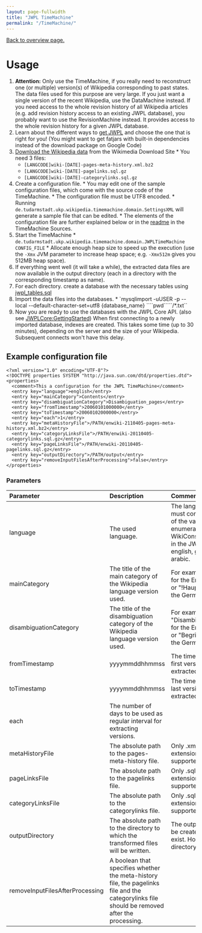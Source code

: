 ```yaml
---
layout: page-fullwidth
title: "JWPL TimeMachine"
permalink: "/TimeMachine/"
---
```


[Back to overview page.](/WikipediaRevisionToolkit)

# Usage

  1. **Attention:** Only use the TimeMachine, if you really need to reconstruct one (or multiple) version(s) of Wikipedia corresponding to past states. The data files used for this purpose are very large. If you just want a single version of the recent Wikipedia, use the DataMachine instead. If you need access to the whole revision history of all Wikipedia articles (e.g. add revision history access to an existing JWPL database), you probably want to use the RevisionMachine instead. It provides access to the whole revision history for a given JWPL database.
  1. Learn about the different ways to [get JWPL](/HowToGetJWPL) and choose the one that is right for you! (You might want to get fatjars with built-in dependencies instead of the download package on Google Code)
  1. [Download the Wikipedia data](/HowToGetWikipediaDumps) from the Wikimedia Download Site
    * You need 3 files:
      * `[LANGCODE]wiki-[DATE]-pages-meta-history.xml.bz2`
      * `[LANGCODE]wiki-[DATE]-pagelinks.sql.gz`
      * `[LANGCODE]wiki-[DATE]-categorylinks.sql.gz`
  1. Create a configuration file.
    * You may edit one of the sample configuration files, which come with the source code of the TimeMachine.
    * The configuration file must be UTF8 encoded.
    * Running `de.tudarmstadt.ukp.wikipedia.timemachine.domain.SettingsXML` will generate a sample file that can be edited.
    * The elements of the configuration file are further explained below or in the [readme](https://github.com/dkpro/dkpro-jwpl/blob/master/de.tudarmstadt.ukp.wikipedia.timemachine/README.TXT) in the TimeMachine Sources.
  1. Start the TimeMachine
    * `de.tudarmstadt.ukp.wikipedia.timemachine.domain.JWPLTimeMachine CONFIG_FILE`
    * Allocate enough heap size to speed up the execution (use the `-Xmx` JVM parameter to increase heap space; e.g. `-Xmx512m` gives you 512MB heap space).
  1. If everything went well (it will take a while), the extracted data files are now available in the output directory (each in a directory with the corresponding timestamp as name).
  1. For each directory. create a database with the necessary tables  using [jwpl\_tables.sql](https://github.com/dkpro/dkpro-jwpl/blob/master/de.tudarmstadt.ukp.wikipedia.wikimachine/jwpl_tables.sql)
  1. Import the data files into the databases.
    * `mysqlimport -uUSER -p --local --default-character-set=utf8 {database_name} ````pwd`````/*.txt``
  1. Now you are ready to use the databases with the JWPL Core API. (also see [JWPLCore:GettingStarted](/JWPLCore_GettingStarted)) When first connecting to a newly imported database, indexes are created. This takes some time (up to 30 minutes), depending on the server and the size of your Wikipedia. Subsequent connects won't have this delay.

## Example configuration file
```
<?xml version="1.0" encoding="UTF-8"?>
<!DOCTYPE properties SYSTEM "http://java.sun.com/dtd/properties.dtd">
<properties>
  <comment>This a configuration for the JWPL TimeMachine</comment>
  <entry key="language">english</entry>
  <entry key="mainCategory">Contents</entry>
  <entry key="disambiguationCategory">Disambiguation_pages</entry>
  <entry key="fromTimestamp">20060101000000</entry>
  <entry key="toTimestamp">20060102000000</entry>
  <entry key="each">1</entry>
  <entry key="metaHistoryFile">/PATH/enwiki-2110405-pages-meta-history.xml.bz2</entry>
  <entry key="categoryLinksFile">/PATH/enwiki-20110405-categorylinks.sql.gz</entry>
  <entry key="pageLinksFile">/PATH/enwiki-20110405-pagelinks.sql.gz</entry>
  <entry key="outputDirectory">/PATH/output</entry>
  <entry key="removeInputFilesAfterProcessing">false</entry>
</properties>
```

### Parameters
| **Parameter** | **Description** | **Comment / Example** |
|:--------------|:----------------|:----------------------|
| language      | The used language. | The language string must correspond to one of the values enumerated in WikiConstants.Language in the JWPL. Examples: english, german, frensh, arabic. |
| mainCategory  | The title of the main category of the Wikipedia language version used. | For example, "Contents" for the English Wikipedia or "!Hauptkategorie" for the German Wikipedia. |
| disambiguationCategory | The title of the disambiguation category of the Wikipedia language version used. | For example, "Disambiguation\_pages" for the English Wikipedia or "Begriffsklärung" for the German Wikipedia. |
| fromTimestamp | yyyymmddhhmmss  | The timestamp of the first version to be extracted. |
| toTimestamp   | yyyymmddhhmmss  | The timestamp of the last version to be extracted. |
| each          | The number of days to be used as regular interval for extracting versions.|                       |
| metaHistoryFile | The absolute path to the pages-meta-history file. | Only .xml and .xml.bz2 extensions are supported. |
| pageLinksFile | The absolute path to the pagelinks file. | Only .sql and .sql.gz extensions are supported. |
| categoryLinksFile | The absolute path to the categorylinks file. | Only .sql and .sql.gz extensions are supported. |
| outputDirectory | The absolute path to the directory to which the transformed files will be written. | The outputDirectory will be created if it does not exist. However its parent directory must exist. |
| removeInputFilesAfterProcessing | A boolean that specifies whether the meta-history file, the pagelinks file and the categorylinks file should be removed after the processing. |                       |